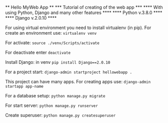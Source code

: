 ** Hello MyWeb App **
*** Tutorial of creating of the web app ***
**** With using Python, Django and many other features ****
**** Python v.3.8.0 ****
**** Django v.2.0.10 ****

For using virtual environment you need to install virtualenv (in pip).
For create an environment use:
`virtualenv venv`

For activate:
`source ./venv/Scripts/activate`

For deactivate enter `deactivate`

Install Django:
in venv `pip install Django==2.0.10`

For a project start:
`django-admin startproject hellowebapp .`

This project can have many apps. For creating apps use:
`django-admin startapp app-name`

For a database setup:
`python manage.py migrate`

For start server:
`python manage.py runserver`

Create superuser: 
`python manage.py createsuperuser`
